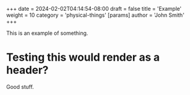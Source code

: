 +++
date = 2024-02-02T04:14:54-08:00
draft = false
title = 'Example'
weight = 10
category = 'physical-things'
[params]
  author = 'John Smith'
+++


This is an example of something.

# Testing this would render as a header?

Good stuff.
